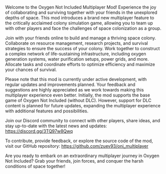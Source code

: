 Welcome to the Oxygen Not Included Multiplayer Mod!
Experience the joy of collaborating and surviving together with your
friends in the unexplored depths of space.
This mod introduces a brand new multiplayer feature to the critically acclaimed colony simulation game, allowing you to
team up with other players and face the challenges of space colonization as a group.

Join with your friends online to build and manage a thriving space colony. Collaborate on
resource management, research projects, and survival strategies to ensure the success of your colony. Work
together to construct a complex network of life-sustaining infrastructure, including oxygen generation systems,
water purification setups, power grids, and more. Allocate tasks and coordinate efforts to optimize efficiency
and maximize your chances of survival.

Please note that this mod is currently under active development, with regular updates and improvements planned.
Your feedback and suggestions are highly appreciated as we work towards making this multiplayer experience even better.
Initially, the mod supports the base game of Oxygen Not Included (without DLC). However, support for DLC content is
planned for future updates, expanding the multiplayer experience with additional features and possibilities.

Join our Discord community to connect with other players, share ideas, and stay up-to-date with the latest news and
updates: https://discord.gg/3TQ97w8Qwq

To contribute, provide feedback, or explore the source code of the mod, visit our GitHub repository: https://github.com/zuev93/oni_multiplayer

Are you ready to embark on an extraordinary multiplayer journey in Oxygen Not Included? Grab your friends, join forces,
and conquer the harsh conditions of space together!
